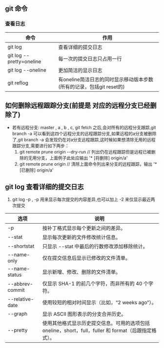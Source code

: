 ## git 命令
### 查看日志

|命令|作用|
|----|----|
| git log |查看详细的提交日志|
| git log --pretty=oneline|	每一次的提交日志只占用一行|
| git log --oneline|更加简洁的显示日志|
| git reflog|有oneline简洁日志的同时显示移动版本步数(所有的记录，包括git reset的)|

## 如何删除远程跟踪分支(前提是 对应的远程分支已经删除了)
+ 若有远程分支: master , a , b , c, git fetch 之后,会对所有的远程分支跟踪,git branch -a 可以看到这四个远程分支的远程跟踪分支,如果远程的a分支被删除了,git branch -a 会发现仍在对a分支远程跟踪,这时候如果想清除无用的远程跟踪分支,需要进行如下两步：
   1. git remote prune origin --dry-run  // 列出仍在远程跟踪但是远程已被删除的无用分支，上面例子此处应输出  '* [将删除] origin/a'
   2. git remote prune origin  // 清除上面命令列出来分支的远程跟踪，输出 '* [已删除] origin/a'

##  git log  查看详细的提交日志
1. git log -p   , -p 用来显示每次提交的内容差异,也可以加上 -2 来仅显示最近两次提交

|选项|说明|
|---|---|
| -p  | 按补丁格式显示每个更新之间的差异。|
| --stat | 显示每次更新的文件修改统计信息。|
| --shortstat | 只显示 --stat 中最后的行数修改添加移除统计。|
| --name-only |仅在提交信息后显示已修改的文件清单。|
| --name-status |显示新增、修改、删除的文件清单。|
| --abbrev-commit| 仅显示 SHA-1 的前几个字符，而非所有的 40 个字符。|
| --relative-date |使用较短的相对时间显示（比如，“2 weeks ago”）。|
| --graph| 显示 ASCII 图形表示的分支合并历史。|
| --pretty| 使用其他格式显示历史提交信息。可用的选项包括 oneline，short，full，fuller 和 format（后跟指定格式）。|